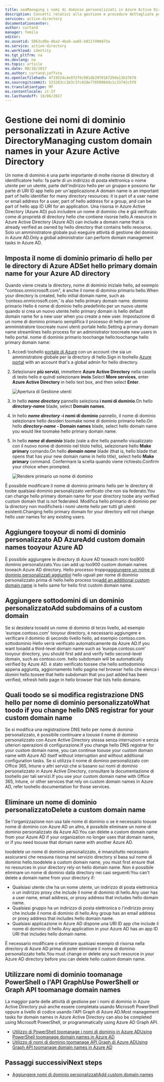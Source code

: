 ```yaml
---
title: aaaManaging i nomi di dominio personalizzati in Azure Active Directory | Documenti Microsoft
description: Concetti relativi alla gestione e procedure dettagliate per gestire un nome di dominio in Azure Active Directory
services: active-directory
documentationcenter: 
author: curtand
manager: femila
editor: 
ms.assetid: 5063cd0a-dba2-4ba9-aa65-b8117490d73a
ms.service: active-directory
ms.workload: identity
ms.tgt_pltfrm: na
ms.devlang: na
ms.topic: article
ms.date: 08/10/2017
ms.author: curtand;jeffsta
ms.openlocfilehash: 4719524c4e972f6c981db39f016729da13b37670
ms.sourcegitcommit: 523283cc1b3c37c428e77850964dc1c33742c5f0
ms.translationtype: MT
ms.contentlocale: it-IT
ms.lasthandoff: 10/06/2017
---
```

# <a name="managing-custom-domain-names-in-your-azure-active-directory"></a><span data-ttu-id="4d8ad-103">Gestione dei nomi di dominio personalizzati in Azure Active Directory</span><span class="sxs-lookup"><span data-stu-id="4d8ad-103">Managing custom domain names in your Azure Active Directory</span></span>
<span data-ttu-id="4d8ad-104">Un nome di dominio è una parte importante di molte risorse di directory di identificatore hello: fa parte di un indirizzo di posta elettronica o nome utente per un utente, parte dell'indirizzo hello per un gruppo e possono far parte di URI ID app hello per un'applicazione.</span><span class="sxs-lookup"><span data-stu-id="4d8ad-104">A domain name is an important part of hello identifier for many directory resources: it is part of a user name or email address for a user, part of hello address for a group, and can be part of hello app ID URI for an application.</span></span> <span data-ttu-id="4d8ad-105">Una risorsa in Azure Active Directory (Azure AD) può includere un nome di dominio che è già verificato come di proprietà di directory hello che contiene risorse hello.</span><span class="sxs-lookup"><span data-stu-id="4d8ad-105">A resource in Azure Active Directory (Azure AD) can include a domain name that is already verified as owned by hello directory that contains hello resource.</span></span> <span data-ttu-id="4d8ad-106">Solo un amministratore globale può eseguire attività di gestione del dominio in Azure AD.</span><span class="sxs-lookup"><span data-stu-id="4d8ad-106">Only a global administrator can perform domain management tasks in Azure AD.</span></span>

## <a name="set-hello-primary-domain-name-for-your-azure-ad-directory"></a><span data-ttu-id="4d8ad-107">Imposta il nome di dominio primario di hello per le directory di Azure AD</span><span class="sxs-lookup"><span data-stu-id="4d8ad-107">Set hello primary domain name for your Azure AD directory</span></span>
<span data-ttu-id="4d8ad-108">Quando viene creata la directory, nome di dominio iniziale hello, ad esempio "contoso.onmicrosoft.com", è anche il nome di dominio primario hello.</span><span class="sxs-lookup"><span data-stu-id="4d8ad-108">When your directory is created, hello initial domain name, such as ‘contoso.onmicrosoft.com,’ is also hello primary domain name.</span></span> <span data-ttu-id="4d8ad-109">dominio primario Hello è nome di dominio hello predefinito per un nuovo utente quando si crea un nuovo utente.</span><span class="sxs-lookup"><span data-stu-id="4d8ad-109">hello primary domain is hello default domain name for a new user when you create a new user.</span></span> <span data-ttu-id="4d8ad-110">Impostazione di un nome di dominio primario semplifica il processo di hello per un amministratore toocreate nuovi utenti portale hello.</span><span class="sxs-lookup"><span data-stu-id="4d8ad-110">Setting a primary domain name streamlines hello process for an administrator toocreate new users in hello portal.</span></span> <span data-ttu-id="4d8ad-111">nome di dominio primario toochange hello:</span><span class="sxs-lookup"><span data-stu-id="4d8ad-111">toochange hello primary domain name:</span></span>

1. <span data-ttu-id="4d8ad-112">Accedi toohello [portale di Azure](https://portal.azure.com) con un account che sia un amministratore globale per la directory di hello.</span><span class="sxs-lookup"><span data-stu-id="4d8ad-112">Sign in toohello [Azure portal](https://portal.azure.com) with an account that's a global admin for hello directory.</span></span>
2. <span data-ttu-id="4d8ad-113">Selezionare **più servizi**, immettere **Azure Active Directory** nella casella di testo hello e quindi selezionare **invio**.</span><span class="sxs-lookup"><span data-stu-id="4d8ad-113">Select **More services**, enter **Azure Active Directory** in hello text box, and then select **Enter**.</span></span>
   
   ![Apertura di Gestione utenti](./media/active-directory-domains-add-azure-portal/user-management.png)
3. <span data-ttu-id="4d8ad-115">In hello ***nome directory*** pannello seleziona **i nomi di dominio**.</span><span class="sxs-lookup"><span data-stu-id="4d8ad-115">On hello ***directory-name*** blade, select **Domain names**.</span></span>
4. <span data-ttu-id="4d8ad-116">In hello  ***nome directory* -i nomi di dominio** pannello, il nome di dominio selezionare hello desideri toomake nome di dominio primario hello.</span><span class="sxs-lookup"><span data-stu-id="4d8ad-116">On hello ***directory-name* - Domain names** blade, select hello domain name you would like toomake hello primary domain name.</span></span>
5. <span data-ttu-id="4d8ad-117">In hello ***nome di dominio*** blade (vale a dire hello pannello visualizzato con il nuovo nome di dominio nel titolo hello), selezionare hello **Make primary** comando.</span><span class="sxs-lookup"><span data-stu-id="4d8ad-117">On hello ***domain name*** blade (that is, hello blade that opens that has your new domain name in hello title), select hello **Make primary** command.</span></span> <span data-ttu-id="4d8ad-118">Confermare la scelta quando viene richiesto.</span><span class="sxs-lookup"><span data-stu-id="4d8ad-118">Confirm your choice when prompted.</span></span>
   
   ![Rendere primario un nome di dominio](./media/active-directory-domains-manage-azure-portal/make-primary.png)

<span data-ttu-id="4d8ad-120">È possibile modificare il nome di dominio primario hello per le directory di toobe qualsiasi dominio personalizzato verificato che non sia federato.</span><span class="sxs-lookup"><span data-stu-id="4d8ad-120">You can change hello primary domain name for your directory toobe any verified custom domain that is not federated.</span></span> <span data-ttu-id="4d8ad-121">Modifica hello primario di dominio per la directory non modificherà i nomi utente hello per tutti gli utenti esistenti.</span><span class="sxs-lookup"><span data-stu-id="4d8ad-121">Changing hello primary domain for your directory will not change hello user names for any existing users.</span></span>

## <a name="add-custom-domain-names-tooyour-azure-ad"></a><span data-ttu-id="4d8ad-122">Aggiungere tooyour di nomi di dominio personalizzato AD Azure</span><span class="sxs-lookup"><span data-stu-id="4d8ad-122">Add custom domain names tooyour Azure AD</span></span>
<span data-ttu-id="4d8ad-123">È possibile aggiungere le directory di Azure AD tooeach nomi too900 dominio personalizzato.</span><span class="sxs-lookup"><span data-stu-id="4d8ad-123">You can add up too900 custom domain names tooeach Azure AD directory.</span></span> <span data-ttu-id="4d8ad-124">Hello processo troppo[aggiungere un nome di dominio personalizzati aggiuntivi](add-custom-domain.md) hello uguali per nome di dominio personalizzato prima di hello.</span><span class="sxs-lookup"><span data-stu-id="4d8ad-124">hello process too[add an additional custom domain name](add-custom-domain.md) is hello same for hello first custom domain name.</span></span>

## <a name="add-subdomains-of-a-custom-domain"></a><span data-ttu-id="4d8ad-125">Aggiungere sottodomini di un dominio personalizzato</span><span class="sxs-lookup"><span data-stu-id="4d8ad-125">Add subdomains of a custom domain</span></span>
<span data-ttu-id="4d8ad-126">Se si desidera tooadd un nome di dominio di terzo livello, ad esempio 'europe.contoso.com' tooyour directory, è necessario aggiungere e verificare il dominio di secondo livello hello, ad esempio contoso.com. sottodominio Hello verrà verificato automaticamente da Azure AD.</span><span class="sxs-lookup"><span data-stu-id="4d8ad-126">If you want tooadd a third-level domain name such as ‘europe.contoso.com’ tooyour directory, you should first add and verify hello second-level domain, such as contoso.com. hello subdomain will be automatically verified by Azure AD.</span></span> <span data-ttu-id="4d8ad-127">è stato verificato toosee che hello sottodominio appena aggiunta, aggiornamento hello pagina nel browser hello che elenca i domini hello.</span><span class="sxs-lookup"><span data-stu-id="4d8ad-127">toosee that hello subdomain that you just added has been verified, refresh hello page in hello browser that lists hello domains.</span></span>

## <a name="what-toodo-if-you-change-hello-dns-registrar-for-your-custom-domain-name"></a><span data-ttu-id="4d8ad-128">Quali toodo se si modifica registrazione DNS hello per nome di dominio personalizzato</span><span class="sxs-lookup"><span data-stu-id="4d8ad-128">What toodo if you change hello DNS registrar for your custom domain name</span></span>
<span data-ttu-id="4d8ad-129">Se si modifica una registrazione DNS hello per nome di dominio personalizzato, è possibile continuare a toouse il nome di dominio personalizzato con Azure Active Directory stessa senza interruzioni e senza ulteriori operazioni di configurazione.</span><span class="sxs-lookup"><span data-stu-id="4d8ad-129">If you change hello DNS registrar for your custom domain name, you can continue toouse your custom domain name with Azure AD itself without interruption and without additional configuration tasks.</span></span> <span data-ttu-id="4d8ad-130">Se si utilizza il nome di dominio personalizzato con Office 365, Intune o altri servizi che si basano sui nomi di dominio personalizzato in Azure Active Directory, consultare la documentazione di toohello per tali servizi.</span><span class="sxs-lookup"><span data-stu-id="4d8ad-130">If you use your custom domain name with Office 365, Intune, or other services that rely on custom domain names in Azure AD, refer toohello documentation for those services.</span></span>

## <a name="delete-a-custom-domain-name"></a><span data-ttu-id="4d8ad-131">Eliminare un nome di dominio personalizzato</span><span class="sxs-lookup"><span data-stu-id="4d8ad-131">Delete a custom domain name</span></span>
<span data-ttu-id="4d8ad-132">Se l'organizzazione non usa tale nome di dominio o se è necessario toouse nome di dominio con Azure AD un altro, è possibile eliminare un nome di dominio personalizzato da Azure AD.</span><span class="sxs-lookup"><span data-stu-id="4d8ad-132">You can delete a custom domain name from your Azure AD if your organization no longer uses that domain name, or if you need toouse that domain name with another Azure AD.</span></span>

<span data-ttu-id="4d8ad-133">toodelete un nome di dominio personalizzato, è innanzitutto necessario assicurarsi che nessuna risorsa nel servizio directory si basa sul nome di dominio hello.</span><span class="sxs-lookup"><span data-stu-id="4d8ad-133">toodelete a custom domain name, you must first ensure that no resources in your directory rely on hello domain name.</span></span> <span data-ttu-id="4d8ad-134">Non è possibile eliminare un nome di dominio dalla directory nei casi seguenti:</span><span class="sxs-lookup"><span data-stu-id="4d8ad-134">You can't delete a domain name from your directory if:</span></span>

* <span data-ttu-id="4d8ad-135">Qualsiasi utente che ha un nome utente, un indirizzo di posta elettronica o un indirizzo proxy che include il nome di dominio di hello.</span><span class="sxs-lookup"><span data-stu-id="4d8ad-135">Any user has a user name, email address, or proxy address that includes hello domain name.</span></span>
* <span data-ttu-id="4d8ad-136">Qualsiasi gruppo ha un indirizzo di posta elettronica o l'indirizzo proxy che include il nome di dominio di hello.</span><span class="sxs-lookup"><span data-stu-id="4d8ad-136">Any group has an email address or proxy address that includes hello domain name.</span></span>
* <span data-ttu-id="4d8ad-137">Qualsiasi applicazione in Azure AD dispone una URI ID app che include il nome di dominio di hello.</span><span class="sxs-lookup"><span data-stu-id="4d8ad-137">Any application in your Azure AD has an app ID URI that includes hello domain name.</span></span>

<span data-ttu-id="4d8ad-138">È necessario modificare o eliminare qualsiasi esempio di risorsa nella directory di Azure AD prima di poter eliminare il nome di dominio personalizzato hello.</span><span class="sxs-lookup"><span data-stu-id="4d8ad-138">You must change or delete any such resource in your Azure AD directory before you can delete hello custom domain name.</span></span>

## <a name="use-powershell-or-graph-api-toomanage-domain-names"></a><span data-ttu-id="4d8ad-139">Utilizzare nomi di dominio toomanage PowerShell o l'API Graph</span><span class="sxs-lookup"><span data-stu-id="4d8ad-139">Use PowerShell or Graph API toomanage domain names</span></span>
<span data-ttu-id="4d8ad-140">La maggior parte delle attività di gestione per i nomi di dominio in Azure Active Directory può anche essere completata usando Microsoft PowerShell oppure a livello di codice usando l'API Graph di Azure AD.</span><span class="sxs-lookup"><span data-stu-id="4d8ad-140">Most management tasks for domain names in Azure Active Directory can also be completed using Microsoft PowerShell, or programmatically using Azure AD Graph API.</span></span>

* [<span data-ttu-id="4d8ad-141">Utilizzo di PowerShell toomanage i nomi di dominio in Azure AD</span><span class="sxs-lookup"><span data-stu-id="4d8ad-141">Using PowerShell toomanage domain names in Azure AD</span></span>](https://msdn.microsoft.com/library/azure/e1ef403f-3347-4409-8f46-d72dafa116e0#BKMK_ManageDomains)
* [<span data-ttu-id="4d8ad-142">Utilizzo di nomi di dominio toomanage API Graph di Azure AD</span><span class="sxs-lookup"><span data-stu-id="4d8ad-142">Using Graph API toomanage domain names in Azure AD</span></span>](https://msdn.microsoft.com/Library/Azure/Ad/Graph/api/domains-operations)

## <a name="next-steps"></a><span data-ttu-id="4d8ad-143">Passaggi successivi</span><span class="sxs-lookup"><span data-stu-id="4d8ad-143">Next steps</span></span>
* [<span data-ttu-id="4d8ad-144">Aggiungere nomi di dominio personalizzati</span><span class="sxs-lookup"><span data-stu-id="4d8ad-144">Add custom domain names</span></span>](add-custom-domain.md)

